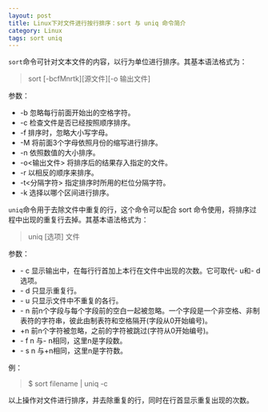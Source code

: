 ```yaml
---
layout: post
title: Linux下对文件进行按行排序：sort 与 uniq 命令简介
category: Linux
tags: sort uniq
---
```


`sort`命令可针对文本文件的内容，以行为单位进行排序。其基本语法格式为：
> sort [-bcfMnrtk][源文件][-o 输出文件]

参数：

* -b   忽略每行前面开始出的空格字符。
* -c   检查文件是否已经按照顺序排序。
* -f   排序时，忽略大小写字母。
* -M   将前面3个字母依照月份的缩写进行排序。
*  -n   依照数值的大小排序。
*  -o<输出文件>   将排序后的结果存入指定的文件。
*  -r   以相反的顺序来排序。
*  -t<分隔字符>   指定排序时所用的栏位分隔字符。
*  -k  选择以哪个区间进行排序。

`uniq`命令用于去除文件中重复的行，这个命令可以配合 sort 命令使用，将排序过程中出现的重复行去掉。其基本语法格式为：
> uniq [选项] 文件

参数：

* \- c 显示输出中，在每行行首加上本行在文件中出现的次数。它可取代- u和- d选项。
* \- d 只显示重复行。
* \- u 只显示文件中不重复的各行。
* \- n 前n个字段与每个字段前的空白一起被忽略。一个字段是一个非空格、非制表符的字符串，彼此由制表符和空格隔开(字段从0开始编号)。
* +n 前n个字符被忽略，之前的字符被跳过(字符从0开始编号)。
* \- f n 与- n相同，这里n是字段数。
* \- s n 与+n相同，这里n是字符数。

例：
> $ sort filename | uniq -c   

以上操作对文件进行排序，并去除重复的行，同时在行首显示重复出现的次数。